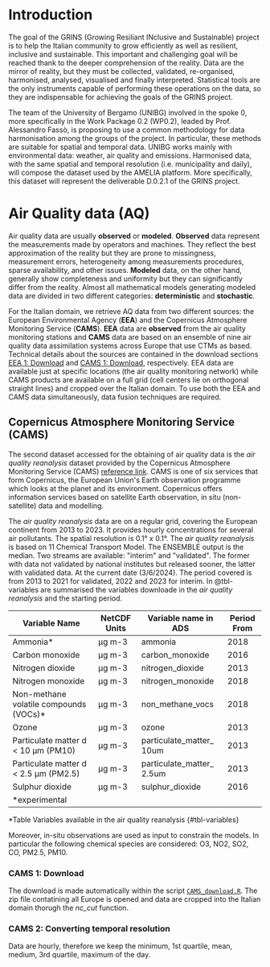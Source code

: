 # Introduction

The goal of the GRINS (Growing Resiliant INclusive and Sustainable) project is to help the Italian community to grow efficiently as well as resilient, inclusive and sustainable. This important and challenging goal will be reached thank to the deeper comprehension of the reality. Data are the mirror of reality, but they must be collected, validated, re-organised, harmonised, analysed, visualised and finally interpreted. Statistical tools are the only instruments capable of performing these operations on the data, so they are indispensable for achieving the goals of the GRINS project.

The team of the University of Bergamo (UNIBG) involved in the spoke 0, more specifically in the Work Package 0.2 (WP0.2), leaded by Prof. Alessandro Fassò, is proposing to use a common methodology for data harmonisation among the groups of the project. In particular, these methods are suitable for spatial and temporal data. UNIBG works mainly with environmental data: weather, air quality and emissions. Harmonised data, with the same spatial and temporal resolution (i.e. municipality and daily), will compose the dataset used by the AMELIA platform. More specifically, this dataset will represent the deliverable D.0.2.1 of the GRINS project.

# Air Quality data (AQ)

Air quality data are usually **observed** or **modeled**. **Observed** data represent the measurements made by operators and machines. They reflect the best approximation of the reality but they are prone to missingness, measurement errors, heterogeneity among measurements procedures, sparse availability, and other issues. **Modeled** data, on the other hand, generally show completeness and uniformity but they can significantly differ from the reality. Almost all mathematical models generating modeled data are divided in two different categories: **deterministic** and **stochastic**.

For the Italian domain, we retrieve AQ data from two different sources: the European Environmental Agency (**EEA**) and the Copernicus Atmosphere Monitoring Service (**CAMS**). **EEA** data are **observed** from the air quality monitoring stations and **CAMS** data are based on an ensemble of nine air quality data assimilation systems across Europe that use CTMs as based. Technical details about the sources are contained in the download sections [EEA 1: Download](#EEA-1-Download) and [CAMS 1: Download](#CAMS-1-Download), respectively. EEA data are available just at specific locations (the air quality monitoring network) while CAMS products are available on a full grid (cell centers lie on orthogonal straight lines) and cropped over the Italian domain. To use both the EEA and CAMS data simultaneously, data fusion techniques are required. 

## Copernicus Atmosphere Monitoring Service (CAMS)

The second dataset accessed for the obtaining of air quality data is the *air quality reanalysis* dataset provided by the Copernicus Atmosphere Monitoring Service (CAMS) [reference link](https://ads.atmosphere.copernicus.eu/cdsapp#!/dataset/cams-europe-air-quality-reanalyses?tab=overview). CAMS is one of six services that form Copernicus, the European Union's Earth observation programme which looks at the planet and its environment. Copernicus offers information services based on satellite Earth observation, in situ (non-satellite) data and modelling.

The *air quality reanalysis* data are on a regular grid, covering the European continent from 2013 to 2023. It provides hourly concentrations for several air pollutants. The spatial resolution is 0.1° x 0.1°. The *air quality reanalysis* is based on 11 Chemical Transport Model. The ENSEMBLE output is the median. Two streams are available: "interim" and "validated". The former with data not validated by national institutes but released sooner, the latter with validated data. At the current date (3/6/2024). The period covered is from 2013 to 2021 for validated, 2022 and 2023 for interim. In @tbl-variables are summarised the variables downloade in the *air quality reanalysis* and the starting period.

| Variable Name                                                                       | NetCDF Units | Variable name in ADS                     | Period From |
|---------------------|-----------------|-----------------|-----------------|
| Ammonia\*                                                                           | µg m-3       | ammonia                                  | 2018        |
| Carbon monoxide                                                                     | µg m-3       | carbon_monoxide                          | 2016        |
| Nitrogen dioxide                                                                    | µg m-3       | nitrogen_dioxide                         | 2013        |
| Nitrogen monoxide                                                                   | µg m-3       | nitrogen_monoxide                        | 2018        |
| Non-methane volatile compounds (VOCs)\*                                             | µg m-3       | non_methane_vocs                         | 2018        |
| Ozone                                                                               | µg m-3       | ozone                                    | 2013        |
| Particulate matter d \< 10 µm (PM10)                                                | µg m-3       | particulate_matter\_ 10um                | 2013        |
| Particulate matter d \< 2.5 µm (PM2.5)                                              | µg m-3       | particulate_matter\_ 2.5um               | 2013        |
| Sulphur dioxide                                                                     | µg m-3       | sulphur_dioxide                          | 2016        |
| \*experimental                                                                      |              |                                          |             |

*Table  Variables available in the air quality reanalysis {#tbl-variables}

Moreover, in-situ observations are used as input to constrain the models. In particular the following chemical species are considered: O3, NO2, SO2, CO, PM2.5, PM10.

### CAMS 1: Download
The download is made automatically within the script [`CAMS_download.R`](script/AQ/CAMS/CAMS_download.R). The zip file contatining all Europe is opened and data are cropped into the Italian domain thorugh the *nc_cut* function.

### CAMS 2: Converting temporal resolution
Data are hourly, therefore we keep the minimum, 1st quartile, mean, medium, 3rd quartile, maximum of the day.


